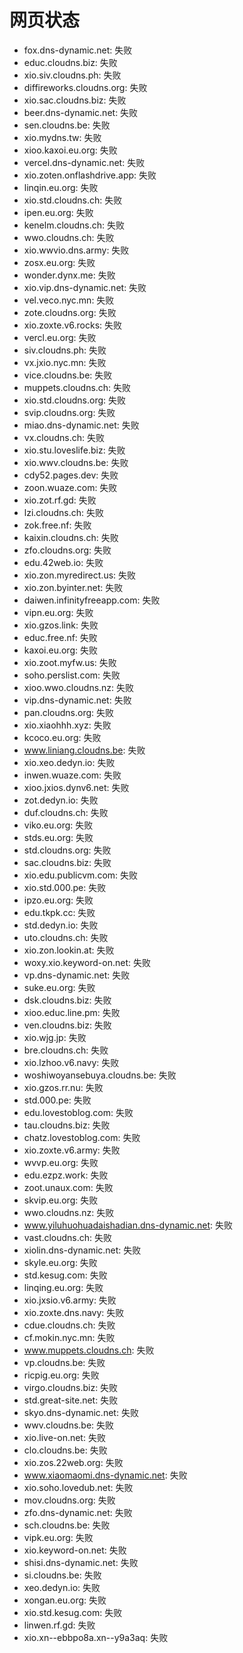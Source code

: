 # 网页状态
- fox.dns-dynamic.net: 失败
- educ.cloudns.biz: 失败
- xio.siv.cloudns.ph: 失败
- diffireworks.cloudns.org: 失败
- xio.sac.cloudns.biz: 失败
- beer.dns-dynamic.net: 失败
- sen.cloudns.be: 失败
- xio.mydns.tw: 失败
- xioo.kaxoi.eu.org: 失败
- vercel.dns-dynamic.net: 失败
- xio.zoten.onflashdrive.app: 失败
- linqin.eu.org: 失败
- xio.std.cloudns.ch: 失败
- ipen.eu.org: 失败
- kenelm.cloudns.ch: 失败
- wwo.cloudns.ch: 失败
- xio.wwvio.dns.army: 失败
- zosx.eu.org: 失败
- wonder.dynx.me: 失败
- xio.vip.dns-dynamic.net: 失败
- vel.veco.nyc.mn: 失败
- zote.cloudns.org: 失败
- xio.zoxte.v6.rocks: 失败
- vercl.eu.org: 失败
- siv.cloudns.ph: 失败
- vx.jxio.nyc.mn: 失败
- vice.cloudns.be: 失败
- muppets.cloudns.ch: 失败
- xio.std.cloudns.org: 失败
- svip.cloudns.org: 失败
- miao.dns-dynamic.net: 失败
- vx.cloudns.ch: 失败
- xio.stu.loveslife.biz: 失败
- xio.wwv.cloudns.be: 失败
- cdy52.pages.dev: 失败
- zoon.wuaze.com: 失败
- xio.zot.rf.gd: 失败
- lzi.cloudns.ch: 失败
- zok.free.nf: 失败
- kaixin.cloudns.ch: 失败
- zfo.cloudns.org: 失败
- edu.42web.io: 失败
- xio.zon.myredirect.us: 失败
- xio.zon.byinter.net: 失败
- daiwen.infinityfreeapp.com: 失败
- vipn.eu.org: 失败
- xio.gzos.link: 失败
- educ.free.nf: 失败
- kaxoi.eu.org: 失败
- xio.zoot.myfw.us: 失败
- soho.perslist.com: 失败
- xioo.wwo.cloudns.nz: 失败
- vip.dns-dynamic.net: 失败
- pan.cloudns.org: 失败
- xio.xiaohhh.xyz: 失败
- kcoco.eu.org: 失败
- www.liniang.cloudns.be: 失败
- xio.xeo.dedyn.io: 失败
- inwen.wuaze.com: 失败
- xioo.jxios.dynv6.net: 失败
- zot.dedyn.io: 失败
- duf.cloudns.ch: 失败
- viko.eu.org: 失败
- stds.eu.org: 失败
- std.cloudns.org: 失败
- sac.cloudns.biz: 失败
- xio.edu.publicvm.com: 失败
- xio.std.000.pe: 失败
- ipzo.eu.org: 失败
- edu.tkpk.cc: 失败
- std.dedyn.io: 失败
- uto.cloudns.ch: 失败
- xio.zon.lookin.at: 失败
- woxy.xio.keyword-on.net: 失败
- vp.dns-dynamic.net: 失败
- suke.eu.org: 失败
- dsk.cloudns.biz: 失败
- xioo.educ.line.pm: 失败
- ven.cloudns.biz: 失败
- xio.wjg.jp: 失败
- bre.cloudns.ch: 失败
- xio.lzhoo.v6.navy: 失败
- woshiwoyansebuya.cloudns.be: 失败
- xio.gzos.rr.nu: 失败
- std.000.pe: 失败
- edu.lovestoblog.com: 失败
- tau.cloudns.biz: 失败
- chatz.lovestoblog.com: 失败
- xio.zoxte.v6.army: 失败
- wvvp.eu.org: 失败
- edu.ezpz.work: 失败
- zoot.unaux.com: 失败
- skvip.eu.org: 失败
- wwo.cloudns.nz: 失败
- www.yiluhuohuadaishadian.dns-dynamic.net: 失败
- vast.cloudns.ch: 失败
- xiolin.dns-dynamic.net: 失败
- skyle.eu.org: 失败
- std.kesug.com: 失败
- linqing.eu.org: 失败
- xio.jxsio.v6.army: 失败
- xio.zoxte.dns.navy: 失败
- cdue.cloudns.ch: 失败
- cf.mokin.nyc.mn: 失败
- www.muppets.cloudns.ch: 失败
- vp.cloudns.be: 失败
- ricpig.eu.org: 失败
- virgo.cloudns.biz: 失败
- std.great-site.net: 失败
- skyo.dns-dynamic.net: 失败
- wwv.cloudns.be: 失败
- xio.live-on.net: 失败
- clo.cloudns.be: 失败
- xio.zos.22web.org: 失败
- www.xiaomaomi.dns-dynamic.net: 失败
- xio.soho.lovedub.net: 失败
- mov.cloudns.org: 失败
- zfo.dns-dynamic.net: 失败
- sch.cloudns.be: 失败
- vipk.eu.org: 失败
- xio.keyword-on.net: 失败
- shisi.dns-dynamic.net: 失败
- si.cloudns.be: 失败
- xeo.dedyn.io: 失败
- xongan.eu.org: 失败
- xio.std.kesug.com: 失败
- linwen.rf.gd: 失败
- xio.xn--ebbpo8a.xn--y9a3aq: 失败
